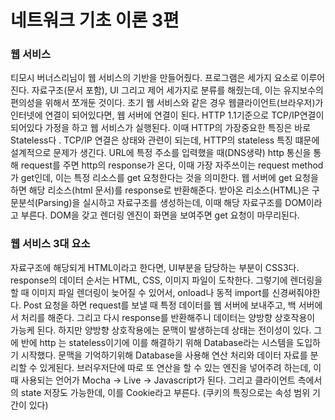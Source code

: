 # 네트워크 기초 이론 3편

### 웹 서비스

티모시 버너스리님이 웹 서비스의 기반을 만들어줬다. 프로그램은 세가지 요소로 이루어진다. 자료구조(문서 포함), UI 그리고 제어 세가지로 분류를 해줬는데, 이는 유지보수의 편의성을 위해서 쪼개둔 것이다. 초기 웹 서비스와 같은 경우 웹클라이언트(브라우저)가 인터넷에 연결이 되어있다면, 웹 서버에 연결이 된다. HTTP 1.1기준으로 TCP/IP연결이 되어있다 가정을 하고 웹 서비스가 실행된다. 이때 HTTP의 가장중요한 특징은 바로 Stateless다 . TCP/IP 연결은 상태와 관련이 되는데, HTTP의 stateless 특징 떄문에 설계적으로 문제가 생긴다.
URL에 특정 주소를 입력했을 때(DNS생략) http 통신을 통해 request를 주면 http의 response가 온다, 이때 가장 자주쓰이는 request method가 get인데, 이는 특정 리소스를 get 요청한다는 것을 의미한다. 웹 서버에 get 요청을 하면 해당 리소스(html 문서)를 response로 반환해준다.
받아온 리소스(HTML)은 구문분석(Parsing)을 실시하고 자료구조를 생성하는데, 이때 해당 자료구조를 DOM이라고 부른다. DOM을 갖고 렌더링 엔진이 화면을 보여주면 get 요청이 마무리된다.

### 웹 서비스 3대 요소

자료구조에 해당되게 HTML이라고 한다면, UI부분을 담당하는 부분이 CSS3다. response의 데이터 순서는 HTML, CSS, 이미지 파일이 도착한다. 그렇기에 렌더링을 할 때 이미지 파일 렌더링이 늦어질 수 있어서, onload나 동적 import를 신경써줘야한다.
Post 요청을 하면 request를 보낼 때 특정 데이터를 웹 서버에 보내주고, 백 서버에서 처리를 해준다. 그리고 다시 response를 반환해주니 데이터는 양방향 상호작용이 가능케 된다.
하지만 양방향 상호작용에는 문맥이 발생하는데 상태는 전이성이 있다. 그에 반에 http 는 stateless이기에 이를 해결하기 위해 Database라는 시스템을 도입하기 시작했다. 문맥을 기억하기위해 Database을 사용해 연산 처리와 데이터 자료를 분리할 수 있게된다.
브러우저단에 따로 또 연산을 할 수 있는 엔진을 넣어주려 하는데, 이때 사용되는 언어가 Mocha -> Live -> Javascript가 된다. 그리고 클라이언트 측에서의 state 저장도 가능한데, 이를 Cookie라고 부른다. (쿠키의 특징으로는 속성 범위 기간이 있다)

